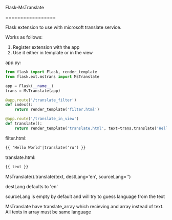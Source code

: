 Flask-MsTranslate

=================

Flask extension to use with microsoft translate service.

Works as follows:
1. Register extension with the app
2. Use it either in template or in the view


app.py:
```python
from flask import Flask, render_template
from flask.ext.mstrans import MsTranslate

app = Flask(__name__)
trans = MsTranslate(app)

@app.route('/translate_filter')
def index():
    return render_template('filter.html')

@app.route('/translate_in_view')
def translate():
    return render_template('translate.html', text=trans.translate('Hello World', 'ru')
```

filter.html:
```html
{{ 'Hello World'|translate('ru') }}
```

translate.html:
```html
{{ text }}
```

MsTranslate().translate(text, destLang='en', sourceLang='')

destLang defaults to 'en' 

sourceLang is empty by default and will try to guess language from the text

MsTranslate have translate_array which recieving and array instead of text. All texts in array must be same language


